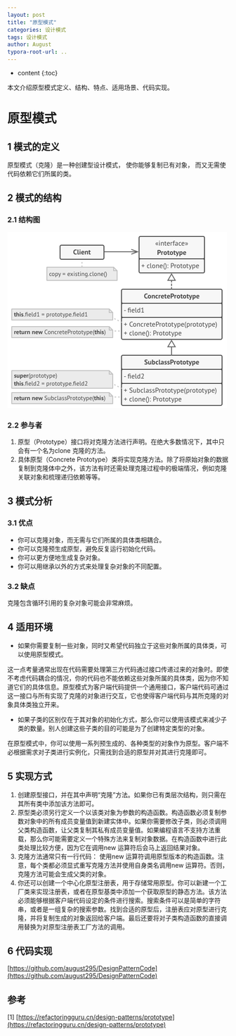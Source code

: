 ```yaml
---
layout: post
title: "原型模式"
categories: 设计模式
tags: 设计模式
author: August
typora-root-url: ..
---
```


* content
{:toc}


本文介绍原型模式定义、结构、特点、适用场景、代码实现。



# 原型模式



## 1 模式的定义

原型模式（克隆）是一种创建型设计模式， 使你能够复制已有对象， 而又无需使代码依赖它们所属的类。



## 2 模式的结构

### 2.1 结构图

![原型设计模式的结构](/media/image/2022-09-21-原型模式/Prototype.png)

### 2.2 参与者

1. 原型（Prototype）接口将对克隆方法进行声明。在绝大多数情况下，其中只会有一个名为clone 克隆的方法。
2. 具体原型（Concrete Prototype）类将实现克隆方法。除了将原始对象的数据复制到克隆体中之外，该方法有时还需处理克隆过程中的极端情况，例如克隆关联对象和梳理递归依赖等等。



## 3 模式分析

### 3.1 优点

- 你可以克隆对象，而无需与它们所属的具体类相耦合。
- 你可以克隆预生成原型，避免反复运行初始化代码。
- 你可以更方便地生成复杂对象。
- 你可以用继承以外的方式来处理复杂对象的不同配置。

### 3.2 缺点

克隆包含循环引用的复杂对象可能会非常麻烦。



## 4 适用环境

- 如果你需要复制一些对象，同时又希望代码独立于这些对象所属的具体类，可以使用原型模式。

这一点考量通常出现在代码需要处理第三方代码通过接口传递过来的对象时。即使不考虑代码耦合的情况，你的代码也不能依赖这些对象所属的具体类，因为你不知道它们的具体信息。原型模式为客户端代码提供一个通用接口，客户端代码可通过这一接口与所有实现了克隆的对象进行交互，它也使得客户端代码与其所克隆的对象具体类独立开来。

- 如果子类的区别仅在于其对象的初始化方式，那么你可以使用该模式来减少子类的数量。别人创建这些子类的目的可能是为了创建特定类型的对象。

在原型模式中，你可以使用一系列预生成的、各种类型的对象作为原型。客户端不必根据需求对子类进行实例化，只需找到合适的原型并对其进行克隆即可。



## 5 实现方式

1. 创建原型接口，并在其中声明“克隆”方法。如果你已有类层次结构，则只需在其所有类中添加该方法即可。
2. 原型类必须另行定义一个以该类对象为参数的构造函数。构造函数必须复制参数对象中的所有成员变量值到新建实体中。如果你需要修改子类，则必须调用父类构造函数，让父类复制其私有成员变量值。如果编程语言不支持方法重载，那么你可能需要定义一个特殊方法来复制对象数据。在构造函数中进行此类处理比较方便，因为它在调用new 运算符后会马上返回结果对象。
3. 克隆方法通常只有一行代码： 使用new 运算符调用原型版本的构造函数。注意，每个类都必须显式重写克隆方法并使用自身类名调用new 运算符。否则， 克隆方法可能会生成父类的对象。
4. 你还可以创建一个中心化原型注册表，用于存储常用原型。你可以新建一个工厂类来实现注册表，或者在原型基类中添加一个获取原型的静态方法。该方法必须能够根据客户端代码设定的条件进行搜索。搜索条件可以是简单的字符串，或者是一组复杂的搜索参数。找到合适的原型后，注册表应对原型进行克隆，并将复制生成的对象返回给客户端。最后还要将对子类构造函数的直接调用替换为对原型注册表工厂方法的调用。



## 6 代码实现

[https://github.com/august295/DesignPatternCode](https://github.com/august295/DesignPatternCode)



## 参考

[1] [https://refactoringguru.cn/design-patterns/prototype](https://refactoringguru.cn/design-patterns/prototype)
